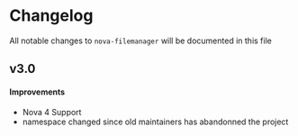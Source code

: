 # Changelog
All notable changes to `nova-filemanager` will be documented in this file

## v3.0

#### Improvements
* Nova 4 Support
* namespace changed since old maintainers has abandonned the project